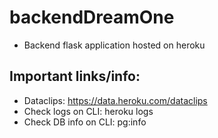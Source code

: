 # backendDreamOne
- Backend flask application hosted on heroku

## Important links/info:
- Dataclips: https://data.heroku.com/dataclips
- Check logs on CLI: heroku logs
- Check DB info on CLI: pg:info

